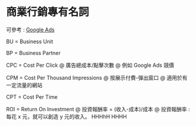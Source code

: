   
# 商業行銷專有名詞
可參考 : [Google Ads](https://support.google.com/google-ads/answer/9668509?)


BU = Business Unit

BP = Business Partner

CPC = Cost Per Click
@ 廣告總成本/點擊次數
@ 例如 Google Ads 競價

CPM = Cost Per Thousand Impressions
@ 按展示付費-彈出窗口
@ 適用於有一定流量的網站

CPT = Cost Per Time

ROI = Return On Investment
@ 投資報酬率 = (收入-成本)/成本
@ 投資報酬率 : 每花 x 元，就可以創造 y 元的收入。
HHHhH
HHHH